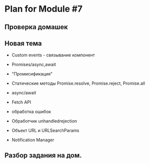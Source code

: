 # Plan for Module #7

## Проверка домашек

## Новая тема 

* Custom events - связывание компонент
* Promises/async,await
* "Промисификация"
* Статические методы Promise.resolve, Promise.reject, Promise.all
* async/await
* Fetch API
* обработка ошибок
* Обработчик unhandledrejection
* Объект URL и URLSearchParams

* Notification Manager

## Разбор задания на дом.
